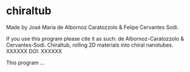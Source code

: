 # chiraltub

Made by José María de Albornoz Caratozzolo & Felipe Cervantes Sodi.

If you use this program please cite it as such: 
  de Albornoz-Caratozzolo & Cervantes-Sodi. Chiraltub, rolling 2D materials into chiral nanotubes. XXXXXX DOI: XXXXXX

This program ...
